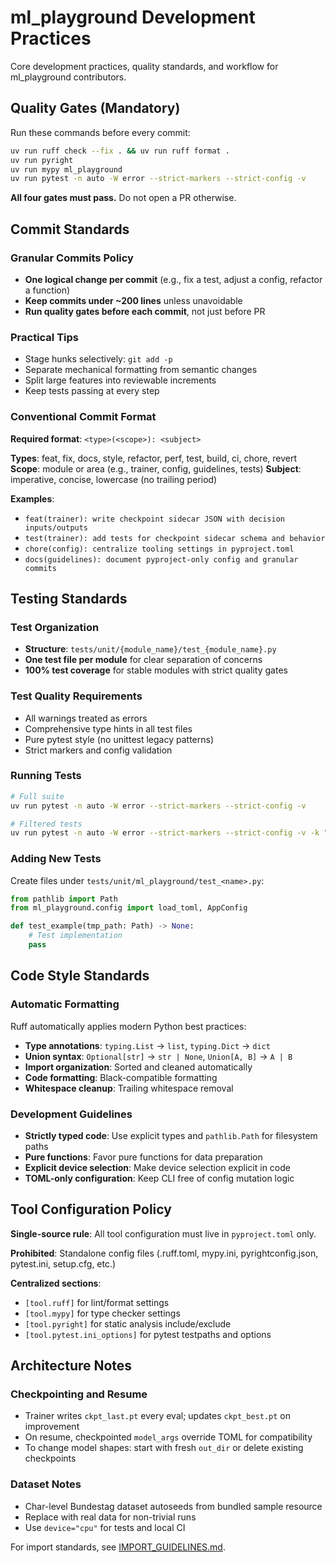 # ml_playground Development Practices

Core development practices, quality standards, and workflow for ml_playground contributors.

## Quality Gates (Mandatory)

Run these commands before every commit:

```bash
uv run ruff check --fix . && uv run ruff format .
uv run pyright
uv run mypy ml_playground
uv run pytest -n auto -W error --strict-markers --strict-config -v
```

**All four gates must pass.** Do not open a PR otherwise.

## Commit Standards

### Granular Commits Policy
- **One logical change per commit** (e.g., fix a test, adjust a config, refactor a function)
- **Keep commits under ~200 lines** unless unavoidable
- **Run quality gates before each commit**, not just before PR

### Practical Tips
- Stage hunks selectively: `git add -p`
- Separate mechanical formatting from semantic changes
- Split large features into reviewable increments
- Keep tests passing at every step

### Conventional Commit Format
**Required format**: `<type>(<scope>): <subject>`

**Types**: feat, fix, docs, style, refactor, perf, test, build, ci, chore, revert
**Scope**: module or area (e.g., trainer, config, guidelines, tests)
**Subject**: imperative, concise, lowercase (no trailing period)

**Examples**:
- `feat(trainer): write checkpoint sidecar JSON with decision inputs/outputs`
- `test(trainer): add tests for checkpoint sidecar schema and behavior`
- `chore(config): centralize tooling settings in pyproject.toml`
- `docs(guidelines): document pyproject-only config and granular commits`

## Testing Standards

### Test Organization
- **Structure**: `tests/unit/{module_name}/test_{module_name}.py`
- **One test file per module** for clear separation of concerns
- **100% test coverage** for stable modules with strict quality gates

### Test Quality Requirements
- All warnings treated as errors
- Comprehensive type hints in all test files
- Pure pytest style (no unittest legacy patterns)
- Strict markers and config validation

### Running Tests
```bash
# Full suite
uv run pytest -n auto -W error --strict-markers --strict-config -v

# Filtered tests
uv run pytest -n auto -W error --strict-markers --strict-config -v -k "config or data"
```

### Adding New Tests
Create files under `tests/unit/ml_playground/test_<name>.py`:

```python
from pathlib import Path
from ml_playground.config import load_toml, AppConfig

def test_example(tmp_path: Path) -> None:
    # Test implementation
    pass
```

## Code Style Standards

### Automatic Formatting
Ruff automatically applies modern Python best practices:
- **Type annotations**: `typing.List` → `list`, `typing.Dict` → `dict`
- **Union syntax**: `Optional[str]` → `str | None`, `Union[A, B]` → `A | B`
- **Import organization**: Sorted and cleaned automatically
- **Code formatting**: Black-compatible formatting
- **Whitespace cleanup**: Trailing whitespace removal

### Development Guidelines
- **Strictly typed code**: Use explicit types and `pathlib.Path` for filesystem paths
- **Pure functions**: Favor pure functions for data preparation
- **Explicit device selection**: Make device selection explicit in code
- **TOML-only configuration**: Keep CLI free of config mutation logic

## Tool Configuration Policy

**Single-source rule**: All tool configuration must live in `pyproject.toml` only.

**Prohibited**: Standalone config files (.ruff.toml, mypy.ini, pyrightconfig.json, pytest.ini, setup.cfg, etc.)

**Centralized sections**:
- `[tool.ruff]` for lint/format settings
- `[tool.mypy]` for type checker settings  
- `[tool.pyright]` for static analysis include/exclude
- `[tool.pytest.ini_options]` for pytest testpaths and options

## Architecture Notes

### Checkpointing and Resume
- Trainer writes `ckpt_last.pt` every eval; updates `ckpt_best.pt` on improvement
- On resume, checkpointed `model_args` override TOML for compatibility
- To change model shapes: start with fresh `out_dir` or delete existing checkpoints

### Dataset Notes
- Char-level Bundestag dataset autoseeds from bundled sample resource
- Replace with real data for non-trivial runs
- Use `device="cpu"` for tests and local CI

For import standards, see [IMPORT_GUIDELINES.md](IMPORT_GUIDELINES.md).